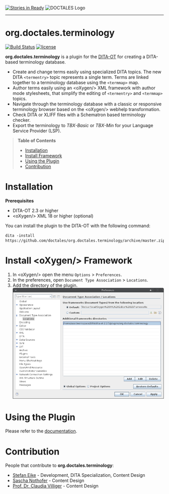 [![Stories in Ready](https://badge.waffle.io/doctales/org.doctales.terminology.png?label=ready&title=Ready)](https://waffle.io/doctales/org.doctales.terminology)
![DOCTALES Logo](https://doctales.github.io/images/doctales-logo-without-subtitle.svg)

- - - -

org.doctales.terminology
========================

[![Build Status](https://travis-ci.org/doctales/org.doctales.terminology.svg?branch=master)](https://travis-ci.org/doctales/org.doctales.terminology)
[![license](https://img.shields.io/badge/license-Apache%202.0-blue.svg)](http://www.apache.org/licenses/LICENSE-2.0)

**org.doctales.terminology** is a plugin for the [DITA-OT](http://dita-ot.github.io) for creating a DITA-based terminology database.

- Create and change terms easily using specialized DITA topics. The new DITA `<termentry>` topic represents a single term. Terms are linked together to a terminology database using the `<termmap>` map.
- Author terms easily using an &lt;oXygen/&gt; XML framework with author mode stylesheets, that simplify the editing of `<termentry>` and `<termmap>` topics.
- Navigate through the terminology database with a classic or responsive terminology browser based on the &lt;oXygen/&gt; webhelp transformation.
- Check DITA or XLIFF files with a Schematron based terminology checker.
- Export the terminology to *TBX-Basic* or *TBX-Min* for your Language Service Provider (LSP).

> **Table of Contents**
>
> * [Installation](#installation)
> * [Install Framework](#install-framework)
> * [Using the Plugin](#install-framework)
> * [Contribution](#contribution)

# Installation

**Prerequisites**

- DITA-OT 2.3 or higher
- &lt;oXygen/&gt; XML 18 or higher (optional)

You can install the plugin to the DITA-OT with the following command:

```shell
dita -install https://github.com/doctales/org.doctales.terminology/archive/master.zip
```


# Install &lt;oXygen/&gt; Framework

1. In &lt;oXygen/&gt; open the menu `Options` > `Preferences`.
2. In the preferences, open `Document Type Association` > `Locations`.
3. Add the directory of the plugin.
   ![framework](https://raw.githubusercontent.com/doctales/doctales.github.io/master/media/images/framework.png)


# Using the Plugin

Please refer to the [documentation](https://doctales.atlassian.net/wiki/display/TERM/org.doctales.terminology).


# Contribution

People that contribute to **org.doctales.terminology**:

* [Stefan Eike](https://de.linkedin.com/in/stefan-eike-a02a9939) - Development, DITA Specialization, Content Design
* [Sascha Nothofer](https://de.linkedin.com/in/sascha-nothofer-32563811a) - Content Design
* [Prof. Dr. Claudia Villiger](https://de.linkedin.com/in/claudia-villiger-6989b526) - Content Design
